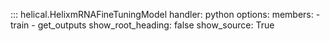 ::: helical.HelixmRNAFineTuningModel
    handler: python
    options:
      members:
        - train
        - get_outputs
      show_root_heading: false
      show_source: True